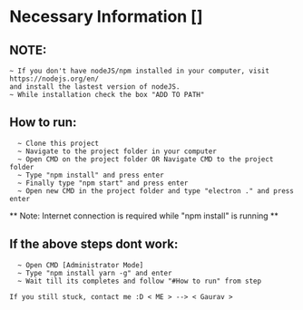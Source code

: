 
# Necessary Information []

## NOTE:
    ~ If you don't have nodeJS/npm installed in your computer, visit https://nodejs.org/en/
    and install the lastest version of nodeJS.
    ~ While installation check the box "ADD TO PATH"


## How to run:
```
  ~ Clone this project
  ~ Navigate to the project folder in your computer
  ~ Open CMD on the project folder OR Navigate CMD to the project folder
  ~ Type "npm install" and press enter
  ~ Finally type "npm start" and press enter
  ~ Open new CMD in the project folder and type "electron ." and press enter

```

** Note: Internet connection is required while "npm install" is running **

## If the above steps dont work:
```
  ~ Open CMD [Administrator Mode]
  ~ Type "npm install yarn -g" and enter
  ~ Wait till its completes and follow "#How to run" from step 
```

`If you still stuck, contact me :D < ME > --> < Gaurav >`

